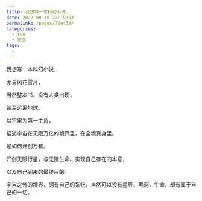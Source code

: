 ```yaml
---
title: 我想写一本科幻小说
date: 2021-08-10 22:19:03
permalink: /pages/76e43e/
categories:
  - fun
  - 杂文
tags:
  - 
---
```

我想写一本科幻小说，

无关风花雪月，

当然整本书，没有人类出现，

甚至远离地球。

以宇宙为第一主角，

描述宇宙在无限万亿的境界里，在全境真身里。

是如何开创万有。

开创无限行星，与无限生命。实现自己存在的本意，

以及自己到来的最终目的。

宇宙之外的境界，拥有自己的系统，当然可以没有星辰，黑洞，生命，却有属于自己的一切。